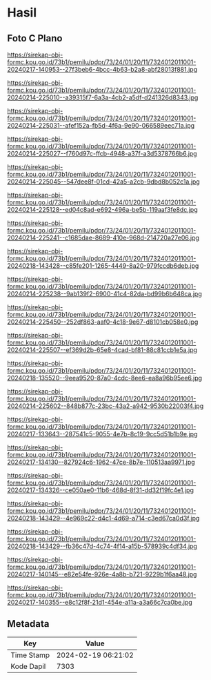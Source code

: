 # Hasil

## Foto C Plano

https://sirekap-obj-formc.kpu.go.id/73b1/pemilu/pdpr/73/24/01/20/11/7324012011001-20240217-140953--27f3beb6-4bcc-4b63-b2a8-abf28013f881.jpg

https://sirekap-obj-formc.kpu.go.id/73b1/pemilu/pdpr/73/24/01/20/11/7324012011001-20240214-225010--a39315f7-6a3a-4cb2-a5df-d241326d8343.jpg

https://sirekap-obj-formc.kpu.go.id/73b1/pemilu/pdpr/73/24/01/20/11/7324012011001-20240214-225031--afef152a-fb5d-4f6a-9e90-066589eec71a.jpg

https://sirekap-obj-formc.kpu.go.id/73b1/pemilu/pdpr/73/24/01/20/11/7324012011001-20240214-225027--f760d97c-ffcb-4948-a37f-a3d5378766b6.jpg

https://sirekap-obj-formc.kpu.go.id/73b1/pemilu/pdpr/73/24/01/20/11/7324012011001-20240214-225045--547dee8f-01cd-42a5-a2cb-9dbd8b052c1a.jpg

https://sirekap-obj-formc.kpu.go.id/73b1/pemilu/pdpr/73/24/01/20/11/7324012011001-20240214-225128--ed04c8ad-e692-496a-be5b-119aaf3fe8dc.jpg

https://sirekap-obj-formc.kpu.go.id/73b1/pemilu/pdpr/73/24/01/20/11/7324012011001-20240214-225241--c1685dae-8689-410e-968d-214720a27e06.jpg

https://sirekap-obj-formc.kpu.go.id/73b1/pemilu/pdpr/73/24/01/20/11/7324012011001-20240218-143428--c85fe201-1265-4449-8a20-979fccdb6deb.jpg

https://sirekap-obj-formc.kpu.go.id/73b1/pemilu/pdpr/73/24/01/20/11/7324012011001-20240214-225238--9ab139f2-6900-41c4-82da-bd99b6b648ca.jpg

https://sirekap-obj-formc.kpu.go.id/73b1/pemilu/pdpr/73/24/01/20/11/7324012011001-20240214-225450--252df863-aaf0-4c18-9e67-d8101cb058e0.jpg

https://sirekap-obj-formc.kpu.go.id/73b1/pemilu/pdpr/73/24/01/20/11/7324012011001-20240214-225507--ef369d2b-65e8-4cad-bf81-88c81ccb1e5a.jpg

https://sirekap-obj-formc.kpu.go.id/73b1/pemilu/pdpr/73/24/01/20/11/7324012011001-20240218-135520--9eea9520-87a0-4cdc-8ee6-ea8a96b95ee6.jpg

https://sirekap-obj-formc.kpu.go.id/73b1/pemilu/pdpr/73/24/01/20/11/7324012011001-20240214-225602--848b877c-23bc-43a2-a942-9530b22003f4.jpg

https://sirekap-obj-formc.kpu.go.id/73b1/pemilu/pdpr/73/24/01/20/11/7324012011001-20240217-133643--287541c5-9055-4e7b-8c19-9cc5d51b1b9e.jpg

https://sirekap-obj-formc.kpu.go.id/73b1/pemilu/pdpr/73/24/01/20/11/7324012011001-20240217-134130--827924c6-1962-47ce-8b7e-110513aa9971.jpg

https://sirekap-obj-formc.kpu.go.id/73b1/pemilu/pdpr/73/24/01/20/11/7324012011001-20240217-134326--ce050ae0-11b6-468d-8f31-dd32f19fc4e1.jpg

https://sirekap-obj-formc.kpu.go.id/73b1/pemilu/pdpr/73/24/01/20/11/7324012011001-20240218-143429--4e969c22-d4c1-4d69-a714-c3ed67ca0d3f.jpg

https://sirekap-obj-formc.kpu.go.id/73b1/pemilu/pdpr/73/24/01/20/11/7324012011001-20240218-143429--fb36c47d-4c74-4f14-a15b-578939c4df34.jpg

https://sirekap-obj-formc.kpu.go.id/73b1/pemilu/pdpr/73/24/01/20/11/7324012011001-20240217-140145--e82e54fe-926e-4a8b-b721-9229b1f6aa48.jpg

https://sirekap-obj-formc.kpu.go.id/73b1/pemilu/pdpr/73/24/01/20/11/7324012011001-20240217-140355--e8c12f8f-21d1-454e-a11a-a3a66c7ca0be.jpg


## Metadata

| Key        | Value               |
| ---------- | ------------------- |
| Time Stamp | 2024-02-19 06:21:02 |
| Kode Dapil | 7303                |



